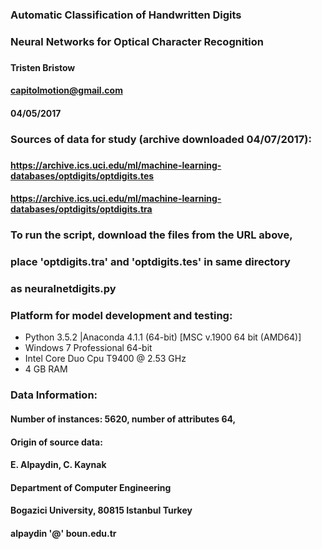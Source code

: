 ### Automatic Classification of Handwritten Digits  
### Neural Networks for Optical Character Recognition  
###  
#### Tristen Bristow  
#### capitolmotion@gmail.com  
#### 04/05/2017  
###  
### Sources of data for study (archive downloaded 04/07/2017):  
### 
#### https://archive.ics.uci.edu/ml/machine-learning-databases/optdigits/optdigits.tes  
#### https://archive.ics.uci.edu/ml/machine-learning-databases/optdigits/optdigits.tra  
###  
###  To run the script, download the files from the URL above,  
###  place 'optdigits.tra' and 'optdigits.tes' in same directory
###	 as neuralnetdigits.py  
###  
### Platform for model development and testing:  
- Python 3.5.2 |Anaconda 4.1.1 (64-bit) [MSC v.1900 64 bit (AMD64)]  
- Windows 7 Professional 64-bit  
- Intel Core Duo Cpu T9400  @ 2.53 GHz  
- 4 GB RAM  
###  Data Information:  
#### Number of instances: 5620, number of attributes 64,  
#### Origin of source data:  
#### E. Alpaydin, C. Kaynak  
#### Department of Computer Engineering
#### Bogazici University, 80815 Istanbul Turkey  
#### alpaydin '@' boun.edu.tr  
